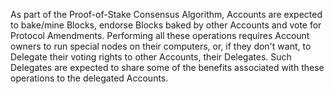 As part of the Proof-of-Stake Consensus Algorithm, Accounts are
expected to bake/mine Blocks, endorse Blocks baked by other Accounts
and vote for Protocol Amendments. Performing all these operations
requires Account owners to run special nodes on their computers, or,
if they don't want, to Delegate their voting rights to other Accounts,
their Delegates. Such Delegates are expected to share some of the
benefits associated with these operations to the delegated Accounts.
